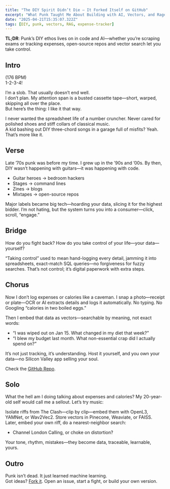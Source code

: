 ```yaml
---
title: "The DIY Spirit Didn’t Die — It Forked Itself on GitHub"
excerpt: "What Punk Taught Me About Building with AI, Vectors, and Rage"
date: "2025-04-21T15:35:07.322Z"
tags: [DIY, punk, vectors, RAG, expense-tracker]
---
```


**TL;DR**: Punk’s DIY ethos lives on in code and AI—whether you’re scraping exams or tracking expenses, open-source repos and vector search let you take control.

## Intro

(176 BPM)  
1-2-3-4!

I’m a slob. That usually doesn’t end well.  
I don’t plan. My attention span is a busted cassette tape—short, warped, skipping all over the place.  
But here’s the thing: I like it that way.

I never wanted the spreadsheet life of a number cruncher. Never cared for polished shoes and stiff collars of classical music.  
A kid bashing out DIY three-chord songs in a garage full of misfits? Yeah. That’s more like it.

## Verse

Late ’70s punk was before my time. I grew up in the ’90s and ’00s. By then, DIY wasn’t happening with guitars—it was happening with code.  
- Guitar heroes → bedroom hackers  
- Stages → command lines  
- Zines → blogs  
- Mixtapes → open-source repos  

Major labels became big tech—hoarding your data, slicing it for the highest bidder. I’m not hating, but the system turns you into a consumer—click, scroll, “engage.”

## Bridge

How do you fight back? How do you take control of your life—your data—yourself?  

“Taking control” used to mean hand-logging every detail, jamming it into spreadsheets, exact-match SQL queries—no forgiveness for fuzzy searches. That’s not control; it’s digital paperwork with extra steps.

## Chorus

Now I don’t log expenses or calories like a caveman. I snap a photo—receipt or plate—OCR or AI extracts details and logs it automatically. No typing. No Googling “calories in two boiled eggs.”  

Then I embed that data as vectors—searchable by meaning, not exact words:

- “I was wiped out on Jan 15. What changed in my diet that week?”  
- “I blew my budget last month. What non-essential crap did I actually spend on?”  

It’s not just tracking, it’s understanding. Host it yourself, and you own your data—no Silicon Valley app selling your soul.

Check the [GitHub Repo](https://github.com/vianarafael/elizabeth_expense_tracker).

## Solo

What the hell am I doing talking about expenses and calories? My 20-year-old self would call me a sellout. Let’s try music:

Isolate riffs from The Clash—clip by clip—embed them with OpenL3, YAMNet, or Wav2Vec2. Store vectors in Pinecone, Weaviate, or FAISS. Later, embed your own riff, do a nearest-neighbor search:

- Channel London Calling, or choke on distortion?  

Your tone, rhythm, mistakes—they become data, traceable, learnable, yours.

## Outro

Punk isn’t dead. It just learned machine learning.  
Got ideas? [Fork it](https://github.com/vianarafael/elizabeth_expense_tracker). Open an issue, start a fight, or build your own version.  

